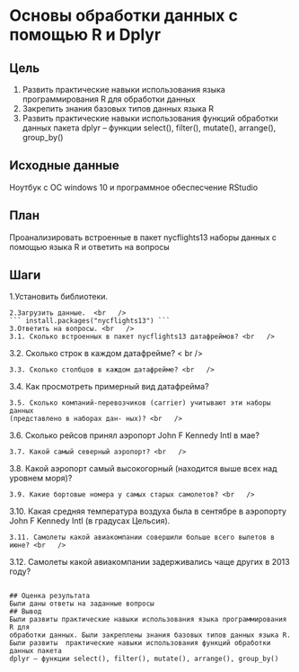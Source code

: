 # Основы обработки данных с помощью R и Dplyr
## Цель
1. Развить практические навыки использования языка программирования R для
обработки данных
2. Закрепить знания базовых типов данных языка R
3. Развить практические навыки использования функций обработки данных пакета
dplyr – функции select(), filter(), mutate(), arrange(), group_by()
## Исходные данные
Ноутбук с ОС windows 10 и программное обеспесчение RStudio
## План
Проанализировать встроенные в пакет nycflights13 наборы данных с помощью
языка R и ответить на вопросы
## Шаги
1.Установить библиотеки. <br   />
```
2.Загрузить данные.  <br   />
``` install.packages("nycflights13") ```
3.Ответить на вопросы. <br   />
3.1. Сколько встроенных в пакет nycflights13 датафреймов? <br   />
```
3.2. Сколько строк в каждом датафрейме? < br   />
```
3.3. Сколько столбцов в каждом датафрейме? <br   />
```
3.4. Как просмотреть примерный вид датафрейма? <br   />
```
3.5. Сколько компаний-перевозчиков (carrier) учитывают эти наборы данных
(представлено в наборах дан- ных)? <br   />
```
3.6. Сколько рейсов принял аэропорт John F Kennedy Intl в мае? <br   />
```
3.7. Какой самый северный аэропорт? <br   />
```
3.8. Какой аэропорт самый высокогорный (находится выше всех над уровнем моря)? <br   />
```
3.9. Какие бортовые номера у самых старых самолетов? <br   />
```
3.10. Какая средняя температура воздуха была в сентябре в аэропорту John F
Kennedy Intl (в градусах Цельсия). <br   />
```
3.11. Самолеты какой авиакомпании совершили больше всего вылетов в июне? <br   />
```

3.12. Самолеты какой авиакомпании задерживались чаще других в 2013 году? <br   />
```

## Оценка результата
Были даны ответы на заданные вопросы
## Вывод
Были развиты практические навыки использования языка программирования R для
обработки данных. Были закреплены знания базовых типов данных языка R. Были развиты  практические навыки использования функций обработки данных пакета
dplyr – функции select(), filter(), mutate(), arrange(), group_by()
